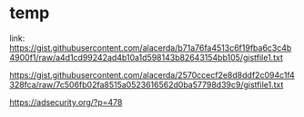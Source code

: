 # temp

link: https://gist.githubusercontent.com/alacerda/b71a76fa4513c6f19fba6c3c4b4900f1/raw/a4d1cd99242ad4b10a1d598143b82643154bb105/gistfile1.txt

https://gist.githubusercontent.com/alacerda/2570ccecf2e8d8ddf2c094c1f4328fca/raw/7c506fb02fa8515a0523616562d0ba57798d39c9/gistfile1.txt

https://adsecurity.org/?p=478
